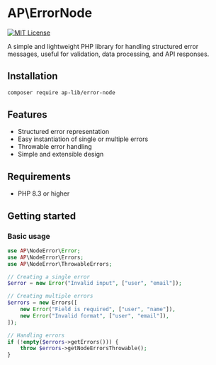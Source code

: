# AP\ErrorNode

[![MIT License](https://img.shields.io/badge/license-MIT-blue.svg)](LICENSE)

A simple and lightweight PHP library for handling structured error messages, useful for validation, data processing, and API responses.

## Installation

```bash
composer require ap-lib/error-node
```

## Features

- Structured error representation
- Easy instantiation of single or multiple errors
- Throwable error handling
- Simple and extensible design

## Requirements

- PHP 8.3 or higher

## Getting started

### Basic usage

```php
use AP\NodeError\Error;
use AP\NodeError\Errors;
use AP\NodeError\ThrowableErrors;

// Creating a single error
$error = new Error("Invalid input", ["user", "email"]);

// Creating multiple errors
$errors = new Errors([
    new Error("Field is required", ["user", "name"]),
    new Error("Invalid format", ["user", "email"]),
]);

// Handling errors
if (!empty($errors->getErrors())) {
    throw $errors->getNodeErrorsThrowable();
}
```